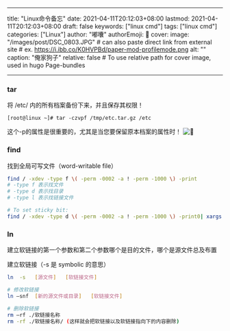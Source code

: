 <!--
 * @Author: bao newdivide2014@outlook.com
 * @Date: 2021-10-28 21:39:56
 * @LastEditors: bao newdivide2014@outlook.com
 * @LastEditTime: 2022-08-26 14:49:01
 * @FilePath: \zb-fw-fix-buge:\04_git\sharpknife\content\zh\posts\linux-tar-cmd.md
 * @Description: 这是默认设置,请设置`customMade`, 打开koroFileHeader查看配置 进行设置: https://github.com/OBKoro1/koro1FileHeader/wiki/%E9%85%8D%E7%BD%AE
-->
---
title: "Linux命令备忘"
date: 2021-04-11T20:12:03+08:00
lastmod: 2021-04-11T20:12:03+08:00
draft: false
keywords: ["linux cmd"]
tags: ["linux cmd"]
categories: ["Linux"]
author: "嘟囔"
authorEmoji: 👺
cover:
    image: "/images/post/DSC_0803.JPG"
    # can also paste direct link from external site
    # ex. https://i.ibb.co/K0HVPBd/paper-mod-profilemode.png
    alt: "<alt text>"
    caption: "俺家狗子"
    relative: false # To use relative path for cover image, used in hugo Page-bundles

---

### tar

将 /etc/ 内的所有档案备份下来，并且保存其权限！

    [root@linux ~]# tar -czvpf /tmp/etc.tar.gz /etc
    
这个-p的属性是很重要的，尤其是当您要保留原本档案的属性时！
![🐶](/images/posts/DSC_0811.JPG)


### find

找到全局可写文件（word-writable file）
```sh
find / -xdev -type f \( -perm -0002 -a ! -perm -1000 \) -print
# -type f 表示找文件
# -type d 表示找目录
# -type l 表示找链接文件

# To set sticky bit:
find / -xdev -type d \( -perm -0002 -a ! -perm -1000 \) -print0| xargs -0 chmod +t
```

### ln

建立软链接的第一个参数和第二个参数哪个是目的文件，哪个是源文件总及布置

建立软链接（-s 是 symbolic 的意思）
```sh
ln  -s   [源文件]   [软链接文件]

# 修改软链接
ln –snf  [新的源文件或目录]   [软链接文件]

# 删除软链接
rm –rf ./软链接名称
rm -rf ./软链接名称/ (这样就会把软链接以及软链接指向下的内容删除)
```